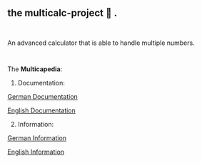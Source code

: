  ## the multicalc-project 🧮 .
`                                                               `

 An advanced calculator that is able to handle multiple numbers. 

`                                                               `

The **Multicapedia**:

1. Documentation: 

[German Documentation](.mucape/documentation-de)

[English Documentation](.mucape/documentation-en)

2. Information: 

[German Information](.mucape/information-de)

[English Information](.mucape/informatio-en)
